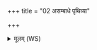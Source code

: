 +++
title = "02 असम्बाधे पृथिव्या"

+++
<details><summary>मूलम् (WS)</summary>

असम्बाधे पृथिव्या उरी लोके नि धीयते ।  
स्वधा याश्चक्रुषे जीवन् तास्ते सन्तु मधुश्चुतः ॥ ३ ॥
</details>